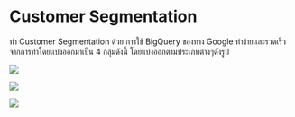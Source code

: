 # Customer Segmentation
ทำ Customer Segmentation ด้วย การใช้ BigQuery ของทาง Google ทำง่ายเเละรวดเร็ว จากการทำโดยเเบ่งออกมาเป็น 4 กลุ่มดังนี้ 
โดยแบ่งออกตามประเภทต่างๆดังรูป

![](https://github.com/chetninphat/BADS7105-CRM-Analytics-and-Intelligence/blob/main/Homework%2006/Total_vis_spen.jpg)




![](https://github.com/chetninphat/BADS7105-CRM-Analytics-and-Intelligence/blob/main/Homework%2006/AVG_SPEN.jpg)





![](https://github.com/chetninphat/BADS7105-CRM-Analytics-and-Intelligence/blob/main/Homework%2006/AVG_CUST_tik.jpg)
